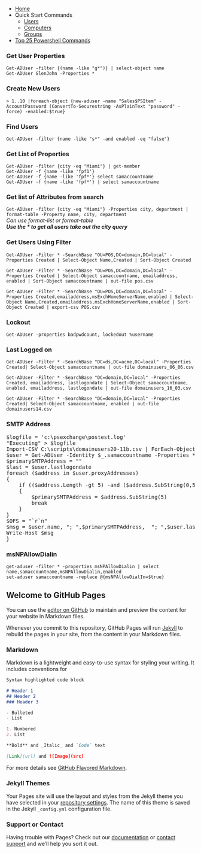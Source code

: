 * [Home](home)
* Quick Start Commands
  * [Users](Users)
  * [Computers](Computers)
  * [Groups](Groups)
* [Top 25 Powershell Commands](Top-25-Powershell-Commands)


### Get User Properties
`Get-ADUser -filter {(name -like "g*")} | select-object name`  
`Get-ADUser GlenJohn -Properties *`

### Create New Users
`> 1..10 |foreach-object {new-aduser -name "Sales$PSItem" -AccountPassword (ConvertTo-Securestring -AsPlainText "password" -force) -enabled:$true}`
 
### Find Users
`Get-ADUser -filter {name -like "s*" -and enabled -eq "false"}`

### Get List of Properties
`Get-ADUser -filter {city -eq "Miami"} | get-member`  
`Get-ADUser -f {name -like 'fpf1'}`  
`Get-ADUser -f {name -like 'fpf*'} select samaccountname`  
`Get-ADUser -f {name -like 'fpf*'} | select samaccountname`  
 
### Get list of Attributes from search
`Get-ADUser -filter {city -eq "Miami"} -Properties city, department | format-table -Property name, city, department`  
_Can use format-list or format-table_  
_**Use the * to get all users take out the city query**_ 

### Get Users Using Filter
`Get-ADUser -Filter * -SearchBase "OU=POS,DC=domain,DC=local" -Properties Created | Select-Object Name,Created | Sort-Object Created`  

`Get-ADUser -Filter * -SearchBase "OU=POS,DC=domain,DC=local" -Properties Created | Select-Object samaccountname, emailaddress, enabled | Sort-Object samaccountname | out-file pos.csv`  

`Get-ADUser -Filter * -SearchBase "OU=POS,DC=domain,DC=local" -Properties Created,emailaddress,msExchHomeServerName,enabled | Select-Object Name,Created,emailaddress,msExchHomeServerName,enabled | Sort-Object Created | export-csv POS.csv` 

### Lockout
`Get-ADUser -properties badpwdcount, lockedout %username`

### Last Logged on
`Get-ADUser -Filter * -SearchBase "DC=ds,DC=acme,DC=local" -Properties Created| Select-Object samaccountname | out-file domainusers_06_06.csv`  

`Get-ADUser -Filter * -SearchBase "DC=domain,DC=local" -Properties Created, emailaddress, lastlogondate | Select-Object samaccountname, enabled, emailaddress, lastlogondate | out-file domainusers_16_03.csv`  

`Get-ADUser -Filter * -SearchBase "DC=domain,DC=local" -Properties Created| Select-Object samaccountname, enabled | out-file domainusers14.csv`

### SMTP Address
<pre>
$logfile = 'c:\psexchange\postest.log'
"Executing" > $logfile
Import-CSV C:\scripts\domainusers20-11b.csv | ForEach-Object{ 
$user = Get-ADUser -Identity $_.samaccountname -Properties *
$primarySMTPAddress = ""
$last = $user.lastlogondate
foreach ($address in $user.proxyAddresses)
{
    if (($address.Length -gt 5) -and ($address.SubString(0,5) -ceq 'SMTP:'))
    {
        $primarySMTPAddress = $address.SubString(5)
        break
    }
}
$OFS = "`r`n"
$msg = $user.name, "; ",$primarySMTPAddress,  "; ",$user.lastlogondate,  "; ",$user.city,  "; ",$user.l,  "; ",$user.co  + $OFS
Write-Host $msg
}
</pre>


### msNPAllowDialin
`get-aduser -filter * -properties msNPAllowDialin | select name,samaccountname,msNPAllowDialin,enabled`  
`set-aduser samaccountname -replace @{msNPAllowDialIn=$true}`  
## Welcome to GitHub Pages

You can use the [editor on GitHub](https://github.com/MartinMilligan12/Powershell-Work/edit/gh-pages/index.md) to maintain and preview the content for your website in Markdown files.

Whenever you commit to this repository, GitHub Pages will run [Jekyll](https://jekyllrb.com/) to rebuild the pages in your site, from the content in your Markdown files.

### Markdown

Markdown is a lightweight and easy-to-use syntax for styling your writing. It includes conventions for

```markdown
Syntax highlighted code block

# Header 1
## Header 2
### Header 3

- Bulleted
- List

1. Numbered
2. List

**Bold** and _Italic_ and `Code` text

[Link](url) and ![Image](src)
```

For more details see [GitHub Flavored Markdown](https://guides.github.com/features/mastering-markdown/).

### Jekyll Themes

Your Pages site will use the layout and styles from the Jekyll theme you have selected in your [repository settings](https://github.com/MartinMilligan12/Powershell-Work/settings). The name of this theme is saved in the Jekyll `_config.yml` configuration file.

### Support or Contact

Having trouble with Pages? Check out our [documentation](https://docs.github.com/categories/github-pages-basics/) or [contact support](https://github.com/contact) and we’ll help you sort it out.
